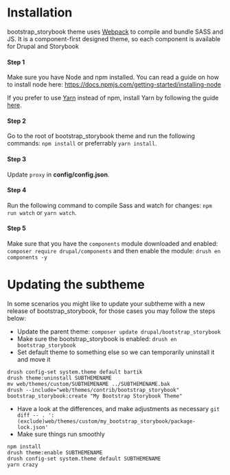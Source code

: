 # Installation

bootstrap_storybook theme uses [Webpack](https://webpack.js.org) to compile and bundle SASS and JS.
It is a component-first designed theme, so each component is available for Drupal and Storybook

#### Step 1
Make sure you have Node and npm installed.
You can read a guide on how to install node here: https://docs.npmjs.com/getting-started/installing-node

If you prefer to use [Yarn](https://yarnpkg.com) instead of npm, install Yarn by following the guide [here](https://yarnpkg.com/docs/install).

#### Step 2
Go to the root of bootstrap_storybook theme and run the following commands: `npm install` or preferrably `yarn install`.

#### Step 3
Update `proxy` in **config/config.json**.

#### Step 4
Run the following command to compile Sass and watch for changes: `npm run watch` or `yarn watch`.

#### Step 5
Make sure that you have the `components` module downloaded and enabled: `composer require drupal/components` and then enable the module: `drush en components -y`

# Updating the subtheme
In some scenarios you might like to update your subtheme with a new release of bootstrap_storybook, for those cases you may follow the steps below:

- Update the parent theme: `composer update drupal/bootstrap_storybook`
- Make sure the bootstrap_storybook is enabled: `drush en bootstrap_storybook`
- Set default theme to something else so we can temporarily uninstall it and move it
```
drush config-set system.theme default bartik
drush theme:uninstall SUBTHEMENAME
mv web/themes/custom/SUBTHEMENAME ../SUBTHEMENAME.bak
drush --include="web/themes/contrib/bootstrap_storybook" bootstrap_storybook:create "My Bootstrap Storybook Theme"
```
- Have a look at the differences, and make adjustments as necessary
`git diff -- . ':(exclude)web/themes/custom/my_bootstrap_storybook/package-lock.json'`
- Make sure things run smoothly
```
npm install
drush theme:enable SUBTHEMENAME
drush config-set system.theme default SUBTHEMENAME
yarn crazy
```
